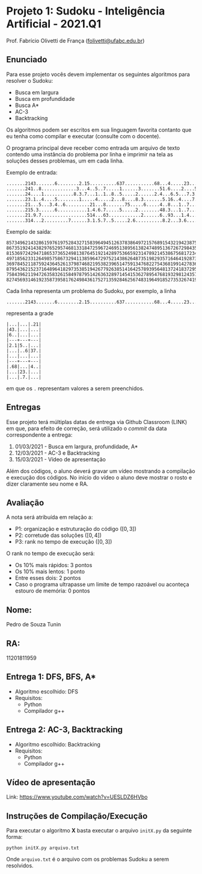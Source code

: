 # Projeto 1: Sudoku - Inteligência Artificial - 2021.Q1

Prof. Fabrício Olivetti de França (folivetti@ufabc.edu.br)

## Enunciado

Para esse projeto vocês devem implementar os seguintes algoritmos para resolver o Sudoku:

- Busca em largura
- Busca em profundidade
- Busca A*
- AC-3
- Backtracking

Os algoritmos podem ser escritos em sua linguagem favorita contanto que eu tenha como compilar e executar (consulte com o docente).

O programa principal deve receber como entrada um arquivo de texto contendo uma instância do problema por linha e imprimir na tela as soluções desses problemas, um em cada linha.

Exemplo de entrada:

```
.......2143.......6........2.15..........637...........68...4.....23........7....
.......241..8.............3...4..5..7.....1......3.......51.6....2....5..3...7...
.......24....1...........8.3.7...1..1..8..5.....2......2.4...6.5...7.3...........
.......23.1..4....5........1.....4.....2...8....8.3.......5.16..4....7....3......
.......21...5...3.4..6.........21...8.......75.....6.....4..8...1..7.....3.......
.......215.3......6...........1.4.6.7.....5.....2........48.3...1..7....2........
.......21.9.7.................514...63............2......6..93...1.4....2.....8..
.......314...2.........7......3.1.5.7..5.....2.6..........8.2...3.6...........4..
```

Exemplo de saída:

```
857349621432861597619752843271583964945126378386497215768915432194238756523674189
867351924143829765295746813318472596724695138956138247489513672672984351531267489
815369724294718653736524981387645192142897536659231478921453867568172349473986215
497185623312649857586732941138596472975214386264873519829357164641928735753461298
369784521187592436452613798746821953823965147591347682275436819914278365638159274
879543621523716489641829735385194267792638514164257893956481372418372956237965148
758439621194726358326158497879514263632897145415362789547681932981243576263975814
827456931461923587395817624984361752713592846256748319649185273532674198178239465
```

Cada linha representa um problema do Sudoku, por exemplo, a linha

```
.......2143.......6........2.15..........637...........68...4.....23........7....
```

representa a grade

```
|...|...|.21|
|43.|...|...|
|6..|...|...|
|---+---+---|
|2.1|5..|...|
|...|..6|37.|
|...|...|...|
|---+---+---|
|.68|...|4..|
|...|23.|...|
|...|.7.|...|
```

em que os `.` representam valores a serem preenchidos.


## Entregas

Esse projeto terá múltiplas datas de entrega via Github Classroom (LINK) em que, para efeito de correção, será utilizado o *commit* da data correspondente a entrega:

1. 01/03/2021 - Busca em largura, profundidade, A*
2. 12/03/2021 - AC-3 e Backtracking
3. 15/03/2021 - Vídeo de apresentação

Além dos códigos, o aluno deverá gravar um vídeo mostrando a compilação e execução dos códigos. No início do vídeo o aluno deve mostrar o rosto e dizer claramente seu nome e RA.

## Avaliação

A nota será atribuída em relação a:

- P1: organização e estruturação do código ($[0, 3]$)
- P2: corretude das soluções ($[0, 4]$)
- P3: rank no tempo de execução ($[0, 3]$)

O rank no tempo de execução será:

- Os $10\%$ mais rápidos: 3 pontos
- Os $10\%$ mais lentos: 1 ponto
- Entre esses dois: 2 pontos
- Caso o programa ultrapasse um limite de tempo razoável ou aconteça estouro de memória: 0 pontos

## Nome: 
Pedro de Souza Tunin 

## RA: 
11201811959

## Entrega 1: DFS, BFS, A*

- Algoritmo escolhido: DFS
- Requisitos:
    - Python
    - Compilador g++

## Entrega 2: AC-3, Backtracking

- Algoritmo escolhido: Backtracking
- Requisitos:
    - Python
    - Compilador g++

## Vídeo de apresentação

Link: https://www.youtube.com/watch?v=UESLDZ6HVbo

## Instruções de Compilação/Execução

Para executar o algoritmo <b>X</b> basta executar o arquivo `initX.py` da seguinte forma:

`python initX.py arquivo.txt`

Onde `arquivo.txt` é o arquivo com os problemas Sudoku a serem resolvidos.

